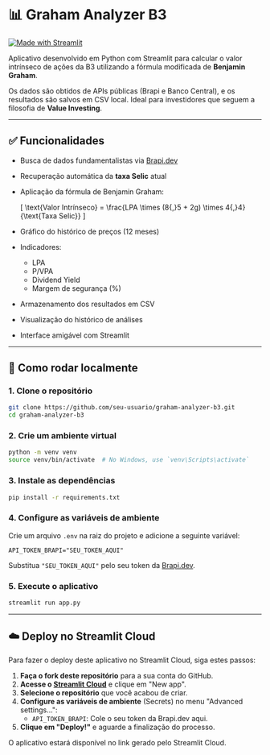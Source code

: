 # 📊 Graham Analyzer B3

[![Made with Streamlit](https://img.shields.io/badge/Made%20with-Streamlit-red?style=for-the-badge&logo=streamlit)](https://streamlit.io)

Aplicativo desenvolvido em Python com Streamlit para calcular o valor intrínseco de ações da B3 utilizando a fórmula modificada de **Benjamin Graham**.

Os dados são obtidos de APIs públicas (Brapi e Banco Central), e os resultados são salvos em CSV local. Ideal para investidores que seguem a filosofia de **Value Investing**.

---

## ✅ Funcionalidades

- Busca de dados fundamentalistas via [Brapi.dev](https://brapi.dev/)
- Recuperação automática da **taxa Selic** atual
- Aplicação da fórmula de Benjamin Graham:

  \[
  \text{Valor Intrínseco} = \frac{LPA \times (8{,}5 + 2g) \times 4{,}4}{\text{Taxa Selic}}
  \]

- Gráfico do histórico de preços (12 meses)
- Indicadores:
  - LPA
  - P/VPA
  - Dividend Yield
  - Margem de segurança (%)
- Armazenamento dos resultados em CSV
- Visualização do histórico de análises
- Interface amigável com Streamlit

---

## 🚀 Como rodar localmente

### 1. Clone o repositório

```bash
git clone https://github.com/seu-usuario/graham-analyzer-b3.git
cd graham-analyzer-b3
```

### 2. Crie um ambiente virtual

```bash
python -m venv venv
source venv/bin/activate  # No Windows, use `venv\Scripts\activate`
```

### 3. Instale as dependências

```bash
pip install -r requirements.txt
```

### 4. Configure as variáveis de ambiente

Crie um arquivo `.env` na raiz do projeto e adicione a seguinte variável:

```
API_TOKEN_BRAPI="SEU_TOKEN_AQUI"
```

Substitua `"SEU_TOKEN_AQUI"` pelo seu token da [Brapi.dev](https://brapi.dev/).

### 5. Execute o aplicativo

```bash
streamlit run app.py
```

---

## ☁️ Deploy no Streamlit Cloud

Para fazer o deploy deste aplicativo no Streamlit Cloud, siga estes passos:

1. **Faça o fork deste repositório** para a sua conta do GitHub.
2. **Acesse o [Streamlit Cloud](https://share.streamlit.io/)** e clique em "New app".
3. **Selecione o repositório** que você acabou de criar.
4. **Configure as variáveis de ambiente** (Secrets) no menu "Advanced settings...":
   - `API_TOKEN_BRAPI`: Cole o seu token da Brapi.dev aqui.
5. **Clique em "Deploy!"** e aguarde a finalização do processo.

O aplicativo estará disponível no link gerado pelo Streamlit Cloud.
